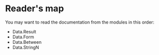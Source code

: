 # Reader's map

You may want to read the documentation from the modules in this order:

 - Data.Result
 - Data.Form
 - Data.Between
 - Data.StringN

